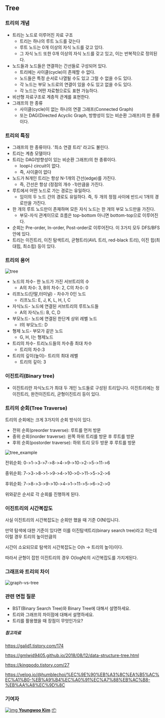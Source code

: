 ## Tree

### 트리의 개념

- 트리는 노드로 이루어진 자료 구조 
  - 트리는 하나의 루트 노드를 갖는다
  - 루트 노드는 0개 이상의 자식 노드를 갖고 있다.
  - 그 자식 노드 또한 0개 이상의 자식 노드를 갖고 있고, 이는 반복적으로 정의된다.
- 노드들과 노드들은 연결하는 간선들로 구성되어 있다.
  - 트리에는 사이클(cycle)이 존재할 수 없다.
  - 노드들은 특정 순서로 나열될 수도 있고 그럴 수 없을 수도 있다.
  - 각 노드는 부모 노드로의 연결이 있을 수도 있고 없을 수도 있다.
  - 각 노드는 어떤 자료형으로도 표현 가능하다.
- 비선형 자료구조로 계층적 관계를 표현한다.
- 그래프의 한 종류
  - 사이클(cycle)이 없는 하나의 연결 그래프(Connected Graph)
  - 또는 DAG(Directed Acyclic Graph, 방향성이 있는 비순환 그래프)의 한 종류이다.

### 트리의 특징

- 그래프의 한 종류이다. '최소 연결 트리' 라고도 불린다.
- 트리는 계층 모델이다
- 트리는 DAG(방향성이 있는 비순환 그래프)의 한 종류이다.
  - loop나 circuit이 없다.
  - 즉, 사이클이 없다
- 노드가 N개인 트리는 항상 N-1개의 간선(edge)를 가진다.
  - 즉, 간선은 항상 (정점의 개수 -1)만큼을 가진다.
- 루트에서 어떤 노드로 가는 경로는 유일하다.
  - 임이의 두 노드 간의 경로도 유일하다. 즉, 두 개의 정점 사이에 반드시 1개의 경로만을 가진다.
- 한 개의 루트 노드만이 존재하며 모든 자식 노드는 한 개의 부모 노드만을 가진다.
  - 부모-자식 관계이므로 흐름은 top-bottom 아니면 bottom-top으로 이루어진다.
- 순회는 Pre-order, In-order, Post-order로 이루어진다. 이 3가지 모두 DFS/BFS 안에 있다.
- 트리는 이진트리, 이진 탐색트리, 균형트리(AVL 트리, red-black 트리), 이진 힙(최대힙, 최소힙) 등이 있다.



### 트리의 용어

![tree](img/Data-Structure/Tree/tree.png)



- 노드의 차수- 한 노드가 가진 서브트리의 수
  - A의 차수:  3, B의 차수: 2, C의 차수: 0
- 리프노드(단말,터미널) - 차수가 0인 노드
  - 리프노드: E, J, K, L, H, I, C
- 자식노드- 노드에 연결된 서브트리의 루트노드들
  - A의 자식노드: B, C, D
- 부모노드- 노드에 연결된 한단계 상위 레벨 노드
  - I의 부모노드: D
- 형제 노드- 부모가 같은 노드
  - G, H, I는 형제노드
- 트리의 차수- 트리노드들의 차수중 최대 차수
  - 트리의 차수:3
- 트리의 깊이(높이)- 트리의 최대 레벨
  - 트리의 깊이: 3



### 이진트리(Binary tree)

- 이진트리란 자식노드가 최대 두 개인 노드들로 구성된 트리입니다. 이진트리에는 정이진트리, 완전이진트리, 균형이진트리 등이 있다.

### 트리의 순회(Tree Traverse)

트리의 순회에는 크게 3가지의 순회 방식이 있다.

- 전위 순회(preorder traverse): 루트를 먼저 방문
- 중위 순회(inorder traverse): 왼쪽 하위 트리를 방문 후 루트를 방문
- 후위 순회(postorder traverse): 하위 트리 모두 방문 후 루트를 방문

![tree_example](img/Data-Structure/Tree//tree_example.png)



전위순회: 0->1->3->7->8->4->9->10->2->5->11->6

중위순회: 7->3->8->1->9->4->10->0->11->5->2->6

후위순회: 7->8->3->9->10->4->1->11->5->6->2->0

위와같은 순서로 각 순회를 진행하게 된다.

### 이진트리의 시간복잡도

사실 이진트리의 시간복잡도는 순회만 했을 때 기준 O(N)입니다.

만약 탐색에 대한 기준이 있다면 이를 이진탐색트리(binary search tree)라고 하는데 이럴 경우 트리의 높이만큼의 

시간이 소요되므로 탐색의 시간복잡도는 O(h -> 트리의 높이)이다.

따라서 균형이 잡힌 이진트리의 경우 O(logN)의 시간복잡도를 가지게된다.



### 그래프와 트리의 차이

![graph-vs-tree](img/Data-Structure/Tree/graph-vs-tree.png)





### 관련 면접 질문

- BST(Binary Search Tree)와 Binary Tree에 대해서 설명하세요.
- 트리와 그래프의 차이점에 대해서 설명하세요.
- 트리를 활용했을 때 장점이 무엇인가요?



##### 참고자료

https://galid1.tistory.com/174

https://gmlwjd9405.github.io/2018/08/12/data-structure-tree.html

https://kingpodo.tistory.com/27

https://velog.io/@humblechoi/%EC%9E%90%EB%A3%8C%EA%B5%AC%EC%A1%B0-%EB%A9%B4%EC%A0%91%EC%A7%88%EB%AC%B8-%EB%AA%A8%EC%9D%8C



### 기여자

[![img](https://avatars.githubusercontent.com/u/52284829?v=4?s=100)
**Youngwoo Kim**](https://github.com/kouym7979)
[📦](https://github.com/MLifeFam/cs_interview/pull/30#platform-kouym7979)